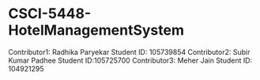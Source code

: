 # CSCI-5448-HotelManagementSystem

Contributor1: Radhika Paryekar
			Student ID: 105739854
Contributor2: Subir Kumar Padhee
	      Student ID:105725700
Contributor3: Meher Jain
		   Student ID: 104921295
		